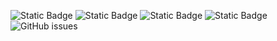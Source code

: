 ![Static Badge](https://img.shields.io/badge/blacklists-60-000000) ![Static Badge](https://img.shields.io/badge/blacklisted-3044716-cc0000) ![Static Badge](https://img.shields.io/badge/whitelisted-2242-00CC00) ![Static Badge](https://img.shields.io/badge/streaming_blacklist-28106-000000) ![GitHub issues](https://img.shields.io/github/issues/fabriziosalmi/blacklists)
